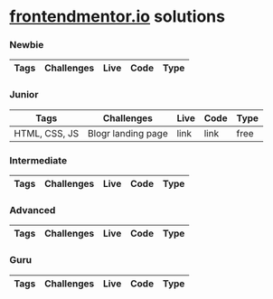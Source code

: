 # [frontendmentor.io](https://www.frontendmentor.io/) solutions

### Newbie

| Tags | Challenges | Live | Code | Type |
| ---- | ---------- | ---- | ---- | ---- |

### Junior

| Tags          | Challenges         | Live | Code | Type |
| ------------- | ------------------ | ---- | ---- | ---- |
| HTML, CSS, JS | Blogr landing page | link | link | free |

### Intermediate

| Tags | Challenges | Live | Code | Type |
| ---- | ---------- | ---- | ---- | ---- |

### Advanced

| Tags | Challenges | Live | Code | Type |
| ---- | ---------- | ---- | ---- | ---- |

### Guru

| Tags | Challenges | Live | Code | Type |
| ---- | ---------- | ---- | ---- | ---- |
